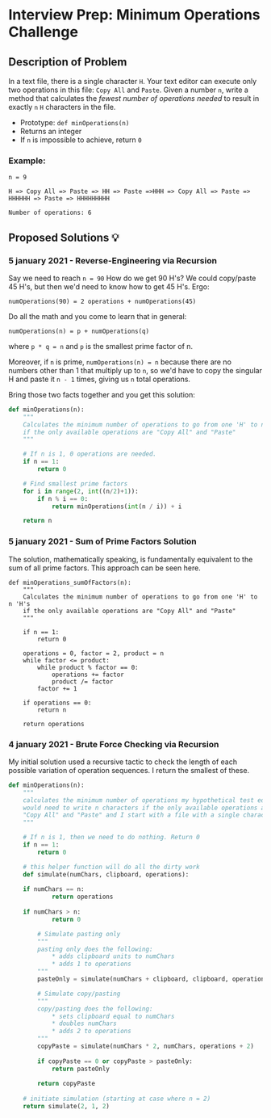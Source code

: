 # Interview Prep: Minimum Operations Challenge

## Description of Problem

In a text file, there is a single character `H`. Your text editor can execute only two operations in this file: `Copy All` and `Paste`. Given a number `n`, write a method that calculates the _fewest number of operations needed_ to result in exactly `n` `H` characters in the file.

* Prototype: `def minOperations(n)`
* Returns an integer
* If `n` is impossible to achieve, return `0`

### Example:

```
n = 9

H => Copy All => Paste => HH => Paste =>HHH => Copy All => Paste => HHHHHH => Paste => HHHHHHHHH

Number of operations: 6
```

## Proposed Solutions 💡

### 5 january 2021 - Reverse-Engineering via Recursion

Say we need to reach `n = 90` How do we get 90 H's? We could copy/paste 45 H's, but then we'd need to know how to get 45 H's. Ergo:
```
numOperations(90) = 2 operations + numOperations(45)
```
Do all the math and you come to learn that in general:
```
numOperations(n) = p + numOperations(q)
```
where `p * q = n` and `p` is the smallest prime factor of n.

Moreover, if `n` is prime, `numOperations(n) = n` because there are no numbers other than 1 that multiply up to `n`, so we'd have to copy the singular H and paste it `n - 1` times, giving us `n` total operations.

Bring those two facts together and you get this solution:

```python
def minOperations(n):
    """
    Calculates the minimum number of operations to go from one 'H' to n 'H's
    if the only available operations are "Copy All" and "Paste"
    """

    # If n is 1, 0 operations are needed.
    if n == 1:
        return 0

    # Find smallest prime factors
    for i in range(2, int((n/2)+1)):
        if n % i == 0:
            return minOperations(int(n / i)) + i

    return n
```

### 5 january 2021 - Sum of Prime Factors Solution

The solution, mathematically speaking, is fundamentally equivalent to the
sum of all prime factors. This approach can be seen here.


```python3
def minOperations_sumOfFactors(n):
    """
    Calculates the minimum number of operations to go from one 'H' to n 'H's
    if the only available operations are "Copy All" and "Paste"
    """

    if n == 1:
        return 0

    operations = 0, factor = 2, product = n
    while factor <= product:
        while product % factor == 0:
            operations += factor
            product /= factor
        factor += 1

    if operations == 0:
        return n

    return operations
```


### 4 january 2021 - Brute Force Checking via Recursion

My initial solution used a recursive tactic to check the length of each
possible variation of operation sequences. I return the smallest of these.

```python
def minOperations(n):
    """
    calculates the minimum number of operations my hypothetical test editor
    would need to write n characters if the only available operations are
    "Copy All" and "Paste" and I start with a file with a single character
    """

    # If n is 1, then we need to do nothing. Return 0
    if n == 1:
        return 0

    # this helper function will do all the dirty work
    def simulate(numChars, clipboard, operations):
        
	if numChars == n:
            return operations
        
	if numChars > n:
            return 0

        # Simulate pasting only
        """
        pasting only does the following:
            * adds clipboard units to numChars
            * adds 1 to operations
        """
        pasteOnly = simulate(numChars + clipboard, clipboard, operations + 1)

        # Simulate copy/pasting
        """
        copy/pasting does the following:
            * sets clipboard equal to numChars
            * doubles numChars
            * adds 2 to operations
        """
        copyPaste = simulate(numChars * 2, numChars, operations + 2)
	
        if copyPaste == 0 or copyPaste > pasteOnly:
            return pasteOnly
	    
        return copyPaste
	
    # initiate simulation (starting at case where n = 2)
    return simulate(2, 1, 2)
```
